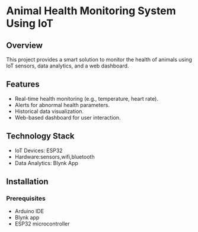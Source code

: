 # Animal Health Monitoring System Using IoT

## Overview
This project provides a smart solution to monitor the health of animals using IoT sensors, data analytics, and a web dashboard.

## Features
- Real-time health monitoring (e.g., temperature, heart rate).
- Alerts for abnormal health parameters.
- Historical data visualization.
- Web-based dashboard for user interaction.

## Technology Stack
- IoT Devices: ESP32
- Hardware:sensors,wifi,bluetooth
- Data Analytics: Blynk App

## Installation
### Prerequisites
- Arduino IDE
- Blynk app
- ESP32 microcontroller



